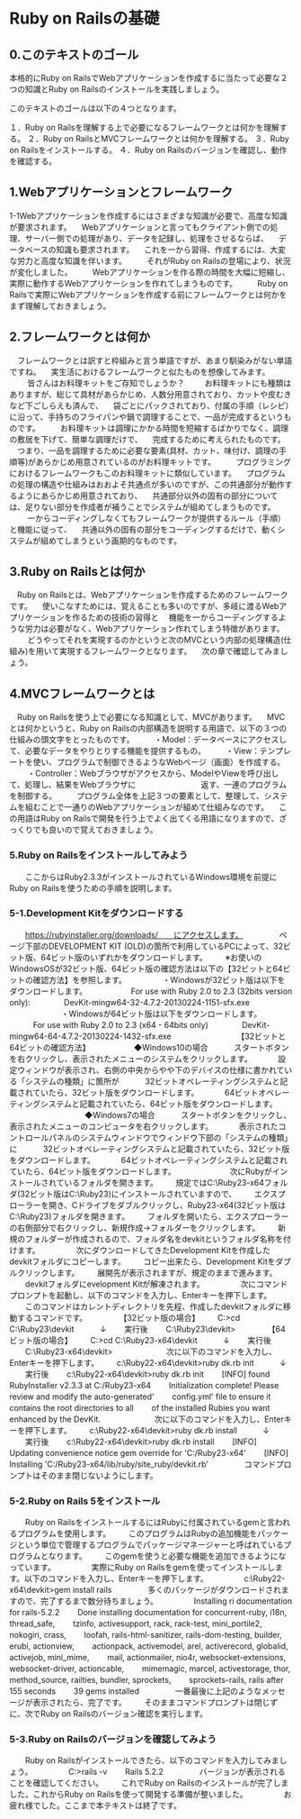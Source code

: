 # Ruby on Railsの基礎

## 0.このテキストのゴール
本格的にRuby on RailsでWebアプリケーションを作成するに当たって必要な２つの知識とRuby on Railsのインストールを実践しましょう。

このテキストのゴールは以下の４つとなります。

１．Ruby on Railsを理解する上で必要になるフレームワークとは何かを理解する。
２．Ruby on RailsとMVCフレームワークとは何かを理解する。
３．Ruby on Railsをインストールする。
４．Ruby on Railsのバージョンを確認し、動作を確認する。

## 1.Webアプリケーションとフレームワーク

1-1Webアプリケーションを作成するにはさまざまな知識が必要で、高度な知識が要求されます。
　Webアプリケーションと言ってもクライアント側での処理、サーバー側での処理があり、データを記録し、処理をさせるならば、
　データベースの知識も要求されます。
　これを一から習得、作成するには、大変な労力と高度な知識を伴います。
　
　それがRuby on Railsの登場により、状況が変化しました。
　
　Webアプリケーションを作る際の時間を大幅に短縮し、実際に動作するWebアプリケーションを作れてしまうものです。
　
　Ruby on Railsで実際にWebアプリケーションを作成する前にフレームワークとは何かをまず理解しておきましょう。

## 2.フレームワークとは何か
　フレームワークとは訳すと枠組みと言う単語ですが、あまり馴染みがない単語ですね。
　実生活におけるフレームワークと似たものを想像してみます。
　
　皆さんはお料理キットをご存知でしょうか？
　
　お料理キットにも種類はありますが、総じて具材があらかじめ、人数分用意されており、カットや皮むきなど下ごしらえも済んで、
　袋ごとにパックされており、付属の手順（レシピ）に沿って、手持ちのフライパンや鍋で調理することで、一品が完成するというものです。
　
　お料理キットは調理にかかる時間を短縮するばかりでなく、調理の敷居を下げて、簡単な調理だけで、
　完成するために考えられたものです。
　つまり、一品を調理するために必要な要素(具材、カット、味付け、調理の手順等)があらかじめ用意されているのがお料理キットです。
　
　プログラミングにおけるフレームワークもこのお料理キットに類似しています。
　プログラムの処理の構造や仕組みはおおよそ共通点が多いのですが、この共通部分が動作するようにあらかじめ用意されており、
　共通部分以外の固有の部分については、足りない部分を作成者が補うことでシステムが組めてしまうものです。
　
　一からコーディングしなくてもフレームワークが提供するルール（手順）と機能に従って、
　共通以外の固有の部分をコーディングするだけで、動くシステムが組めてしまうという画期的なものです。
　
　
## 3.Ruby on Railsとは何か
　Ruby on Railsとは、Webアプリケーションを作成するためのフレームワークです。
　使いこなすためには、覚えることも多いのですが、多岐に渡るWebアプリケーションを作るための技術の習得と
　機能を一からコーディングするような労力は必要がなく、Webアプリケーション作れてしまう特徴があります。
　
　どうやってそれを実現するのかというと次のMVCという内部の処理構造(仕組み)を用いて実現するフレームワークとなります。
　次の章で確認してみましょう。
　
## 4.MVCフレームワークとは
　Ruby on Railsを使う上で必要になる知識として、MVCがあります。
　MVCとは何かというと、Ruby on Railsの内部構造を説明する用語で、以下の３つの仕組みの頭文字をとったものです。
　
　・Model：データベースにアクセスして、必要なデータをやりとりする機能を提供するもの。
　
　・View：テンプレートを使い、プログラムで制御できるようなWebページ（画面）を作成する。
　
　・Controller：Webブラウザがアクセスから、ModelやViewを呼び出して、処理し、結果をWebブラウザに
　　　　　　　　返す、一連のプログラムを制御する。
　
　プログラム全体を上記３つの要素として、整理して、システムを組むことで一通りのWebアプリケーションが組めて仕組みなのです。
　この用語はRuby on Railsで開発を行う上でよく出てくる用語になりますので、ざっくりでも良いので覚えておきましょう。
　
### 5.Ruby on Railsをインストールしてみよう
　　ここからはRuby2.3.3がインストールされているWindows環境を前提にRuby on Railsを使うための手順を説明します。
　
### 5-1.Development Kitをダウンロードする
　　https://rubyinstaller.org/downloads/　　にアクセスします。
　　
　　ページ下部のDEVELOPMENT KIT (OLD)の箇所で利用しているPCによって、32ビット版、64ビット版のいずれかをダウンロードします。
　　※お使いのWindowsOSが32ビット版、64ビット版の確認方法は以下の【32ビットと64ビットの確認方法】を参照します。
　　
　　・Windowsが32ビット版は以下をダウンロードします。
　　
　　　For use with Ruby 2.0 to 2.3 (32bits version only):
　　　　DevKit-mingw64-32-4.7.2-20130224-1151-sfx.exe
　　
　　
　　・Windowsが64ビット版は以下をダウンロードします。
　　　For use with Ruby 2.0 to 2.3 (x64 - 64bits only)
　　　　DevKit-mingw64-64-4.7.2-20130224-1432-sfx.exe
　　
　　
　　　　【32ビットと64ビットの確認方法】
　　
　　　◆Windows10の場合
　　　スタートボタンを右クリックし、表示されたメニューのシステムをクリックします。
　　　設定ウィンドウが表示され、右側の中央からやや下のデバイスの仕様に書かれている「システムの種類」に箇所が
　　　32ビットオペレーティングシステムと記載されていたら、32ビット版をダウンロードします。
　　　64ビットオペレーティングシステムと記載されていたら、64ビット版をダウンロードします。
　　　
　　　
　　　◆Windows7の場合
　　　スタートボタンをクリックし、表示されたメニューのコンピュータを右クリックします。
　　　表示されたコントロールパネルのシステムウィンドウでウィンドウ下部の「システムの種類」に
　　　32ビットオペレーティングシステムと記載されていたら、32ビット版をダウンロードします。
　　　64ビットオペレーティングシステムと記載されていたら、64ビット版をダウンロードします。
　　
　　
　　次にRubyがインストールされているフォルダを開きます。
　　規定ではC:\Ruby23-x64フォルダ(32ビット版はC:\Ruby23)にインストールされていますので、
　　エクスプローラーを開き、Cドライブをダブルクリックし、Ruby23-x64(32ビット版はC:\Ruby23)フォルダを開きます。
　　フォルダを開いたら、エクスプローラーの右側部分で右クリックし、新規作成→フォルダーをクリックします。
　　新規のフォルダーが作成されるので、フォルダ名をdevkitというフォルダ名称を付けます。
　　
　　次にダウンロードしてきたDevelopment Kitを作成したdevkitフォルダにコピーします。
　　コピー出来たら、Development Kitをダブルクリックします。
　　展開先が表示されますが、規定のままで進みます。
　　devkitフォルダにevelopment Kitが解凍されます。
　　
　　次にコマンドプロンプトを起動し、以下のコマンドを入力し、Enterキーを押下します。
　　このコマンドはカレントディレクトリを先程、作成したdevkitフォルダに移動するコマンドです。
　　
　　【32ビット版の場合】
　　C:\>cd C:\Ruby23\devkit
　　　↓
　　実行後
　　C:\Ruby23\devkit>
　　
　　【64ビット版の場合】
　　C:\>cd C:\Ruby23-x64\devkit
　　　↓
　　実行後
　　C:\Ruby23-x64\devkit>
　　
　　
　　次に以下のコマンドを入力し、Enterキーを押下します。
　　c:\Ruby22-x64\devkit>ruby dk.rb init
　　　↓
　　実行後
　　c:\Ruby22-x64\devkit>ruby dk.rb init
　　[INFO] found RubyInstaller v2.3.3 at C:/Ruby23-x64
　　Initialization complete! Please review and modify the auto-generated'
　　config.yml' file to ensure it contains the root directories to all
　　of the installed Rubies you want enhanced by the DevKit.
　　
　　
　　次に以下のコマンドを入力し、Enterキーを押下します。
　　c:\Ruby22-x64\devkit>ruby dk.rb install
　　　↓
　　実行後
　　c:\Ruby22-x64\devkit>ruby dk.rb install
　　[INFO] Updating convenience notice gem override for 'C:/Ruby23-x64'
　　[INFO] Installing 'C:/Ruby23-x64/lib/ruby/site_ruby/devkit.rb'
　　
　　コマンドプロンプトはそのまま閉じないようにします。
　　
　　
### 5-2.Ruby on Rails 5をインストール
　　Ruby on RailsをインストールするにはRubyに付属されているgemと言われるプログラムを使用します。
　　このプログラムはRubyの追加機能をパッケージという単位で管理するプログラムでパッケージマネージャーと呼ばれているプログラムとなります。
　　このgemを使うと必要な機能を追加できるようになっています。
　　
　　実際にRuby on Railsをgemを使ってインストールします。以下のコマンドを入力し、Enterキーを押下します。
　　
　　c:\Ruby22-x64\devkit>gem install rails
　　
　　多くのパッケージがダウンロードされますので、完了するまで数分待ちましょう。
　　
　　Installing ri documentation for rails-5.2.2
　　Done installing documentation for concurrent-ruby, i18n, thread_safe, 
　　tzinfo, activesupport, rack, rack-test, mini_portile2, nokogiri, crass, 
　　loofah, rails-html-sanitizer, rails-dom-testing, builder, erubi, actionview, 
　　actionpack, activemodel, arel, activerecord, globalid, activejob, mini_mime, 
　　mail, actionmailer, nio4r, websocket-extensions, websocket-driver, actioncable, 
　　mimemagic, marcel, activestorage, thor, method_source, railties, bundler, sprockets, 
　　sprockets-rails, rails after 155 seconds
　　39 gems installed
　　
　　一番最後に上記のようなメッセージが表示されたら、完了です。
　　そのままコマンドプロンプトは閉じずに、次でRuby on Railsのバージョン確認を実行します。
　　
### 5-3.Ruby on Railsのバージョンを確認してみよう
　　Ruby on Railsがインストールできたら、以下のコマンドを入力してみましょう。
　　
　　C:\>rails -v
　　Rails 5.2.2
　　
　　バージョンが表示されることを確認してください。
　　これでRuby on Railsのインストールが完了しました。これからRuby on Railsを使って開発する準備が整いました。
　　
　　お疲れ様でした。ここまで本テキストは終了です。
　　
